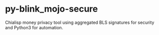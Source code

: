 # py-blink_mojo-secure
Chialisp money privacy tool using aggregated BLS signatures for security and Python3 for automation.
